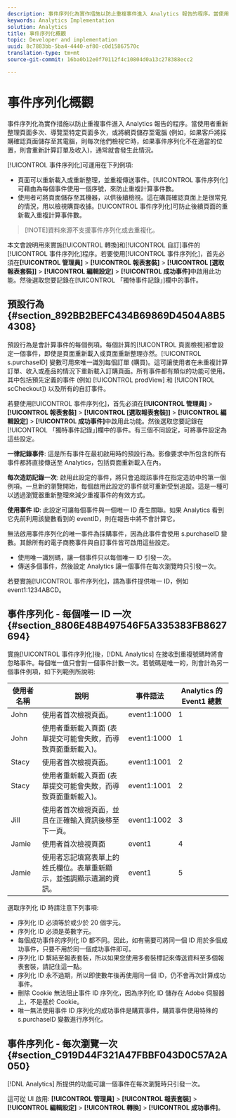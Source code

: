 ```yaml
---
description: 事件序列化為實作措施以防止重複事件進入 Analytics 報告的程序。當使用者重新整理頁面多次、導覽至特定頁面多次，或將網頁儲存至電腦 (例如，如果客戶將採購確認頁面儲存至其電腦，則每次他們檢視它時，如果事件序列化不在適當的位置，則會重新計算訂單及收入)，通常就會發生此情況。
keywords: Analytics Implementation
solution: Analytics
title: 事件序列化概觀
topic: Developer and implementation
uuid: 8c7883bb-5ba4-4440-af80-c0d15867570c
translation-type: tm+mt
source-git-commit: 16ba0b12e0f70112f4c10804d0a13c278388ecc2

---
```



# 事件序列化概觀

事件序列化為實作措施以防止重複事件進入 Analytics 報告的程序。當使用者重新整理頁面多次、導覽至特定頁面多次，或將網頁儲存至電腦 (例如，如果客戶將採購確認頁面儲存至其電腦，則每次他們檢視它時，如果事件序列化不在適當的位置，則會重新計算訂單及收入)，通常就會發生此情況。

[!UICONTROL 事件序列化]可運用在下列例項: 

* 頁面可以重新載入或重新整理，並重複傳送事件。[!UICONTROL 事件序列化]可藉由為每個事件使用一個序號，來防止重複計算事件數。
* 使用者可將頁面儲存至其機器，以供後續檢視。這在購買確認頁面上是很常見的情況，用以檢視購買收據。[!UICONTROL 事件序列化]可防止後續頁面的重新載入重複計算事件數。

> [!NOTE]資料來源不支援事件序列化或去重複化。

本文會說明用來實施[!UICONTROL 轉換]和[!UICONTROL 自訂]事件的[!UICONTROL 事件序列化]程序。若要使用[!UICONTROL 事件序列化]，首先必須在&#x200B;**[!UICONTROL 管理員]** &gt; **[!UICONTROL 報表套裝]** &gt; **[!UICONTROL [選取報表套裝]]** &gt; **[!UICONTROL 編輯設定]** &gt; **[!UICONTROL 成功事件]**&#x200B;中啟用此功能。然後選取您要記錄在[!UICONTROL 「獨特事件記錄」]欄中的事件。

## 預設行為 {#section_892BB2BEFC434B69869D4504A8B54308}

預設行為是會計算事件的每個例項。每個計算的[!UICONTROL 頁面檢視]都會設定一個事件，即使是頁面重新載入或頁面重新整理亦然。[!UICONTROL s.purchaseID] 變數可用來唯一識別每個訂單 (購買)。這可讓使用者在未重複計算訂單、收入或產品的情況下重新載入訂購頁面。所有事件都有類似的功能可使用。其中包括預先定義的事件 (例如 [!UICONTROL prodView] 和 [!UICONTROL scCheckout]) 以及所有的自訂事件。

<!-- 

event_serialization_impl.xml

 -->

若要使用[!UICONTROL 事件序列化]，首先必須在&#x200B;**[!UICONTROL 管理員]** &gt; **[!UICONTROL 報表套裝]** &gt; **[!UICONTROL [選取報表套裝]]** &gt; **[!UICONTROL 編輯設定]** &gt; **[!UICONTROL 成功事件]**&#x200B;中啟用此功能。然後選取您要記錄在[!UICONTROL 「獨特事件記錄」]欄中的事件。有三個不同設定，可將事件設定為這些設定。

**一律記錄事件**: 這是所有事件在最初啟用時的預設行為。影像要求中所包含的所有事件都將直接傳送至 Analytics，包括頁面重新載入在內。

**每次造訪記錄一次**: 啟用此設定的事件，將只會追蹤該事件在指定造訪中的第一個例項。一旦新的瀏覽開始，每個啟用此設定的事件就可重新受到追蹤。這是一種可以透過瀏覽器重新整理來減少重複事件的有效方式。

**使用事件 ID**: 此設定可讓每個事件與一個唯一 ID 產生關聯。如果 Analytics 看到它先前利用該變數看到的 eventID，則在報告中將不會計算它。

無法啟用事件序列化的唯一事件為採購事件，因為此事件會使用 s.purchaseID 變數。其餘所有的電子商務事件與自訂事件皆可啟用這些設定。

* 使用唯一識別碼，讓一個事件只以每個唯一 ID 引發一次。
* 傳送多個事件，然後設定 Analytics 讓一個事件在每次瀏覽時只引發一次。

若要實施[!UICONTROL 事件序列化]，請為事件提供唯一 ID，例如 event1:1234ABCD。

## 事件序列化 - 每個唯一 ID 一次 {#section_8806E48B497546F5A335383FB8627694}

實施[!UICONTROL 事件序列化]後，[!DNL Analytics] 在接收到重複號碼時將會忽略事件。每個唯一值只會對一個事件計數一次。若號碼是唯一的，則會計為另一個事件例項，如下列範例所說明: 

| 使用者名稱 | 說明 | 事件語法 | Analytics 的 Event1 總數 |
|---|---|---|---|
| John | 使用者首次檢視頁面。 | event1:1000 | 1 |
| John | 使用者重新載入頁面 (表單提交可能會失敗，而導致頁面重新載入)。 | event1:1000 | 1 |
| Stacy | 使用者首次檢視頁面。 | event1:1001 | 2 |
| Stacy | 使用者重新載入頁面 (表單提交可能會失敗，而導致頁面重新載入)。 | event1:1001 | 2 |
| Jill | 使用者首次檢視頁面，並且在正確輸入資訊後移至下一頁。 | event1:1002 | 3 |
| Jamie | 使用者首次檢視頁面 | event1 | 4 |
| Jamie | 使用者忘記填寫表單上的姓氏欄位。表單重新顯示，並強調顯示遺漏的資訊。 | event1 | 5 |

選取序列化 ID 時請注意下列事項:

* 序列化 ID 必須等於或少於 20 個字元。
* 序列化 ID 必須是英數字元。
* 每個成功事件的序列化 ID 都不同。因此，如有需要可將同一個 ID 用於多個成功事件，只要不用於同一個成功事件即可。
* 序列化 ID 繫結至報表套裝，所以如果您使用多套裝標記來傳送資料至多個報表套裝，請記住這一點。
* 序列化 ID 永不過期，所以即使數年後再使用同一個 ID，仍不會再次計算成功事件。
* 刪除 Cookie 無法阻止事件 ID 序列化，因為序列化 ID 儲存在 Adobe 伺服器上，不是基於 Cookie。
* 唯一無法使用事件 ID 序列化的成功事件是購買事件，購買事件使用特殊的 s.purchaseID 變數進行序列化。

## 事件序列化 - 每次瀏覽一次 {#section_C919D44F321A47FBBF043D0C57A2A050}

[!DNL Analytics] 所提供的功能可讓一個事件在每次瀏覽時只引發一次。

這可從 UI 啟用: **[!UICONTROL 管理員]** &gt; **[!UICONTROL 報表套裝]** &gt; **[!UICONTROL 編輯設定]** &gt; **[!UICONTROL 轉換]** &gt; **[!UICONTROL 成功事件]**。
